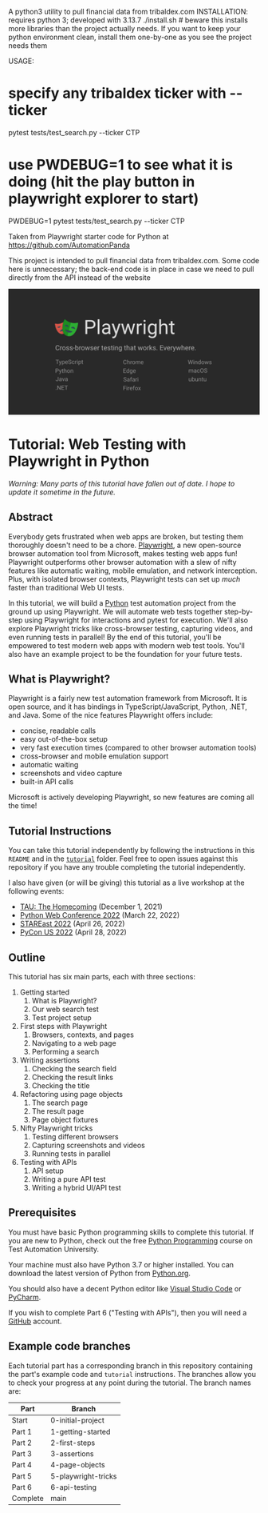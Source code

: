 A python3 utility to pull financial data from tribaldex.com
INSTALLATION:
requires python 3; developed with 3.13.7
./install.sh  # beware this installs more libraries than the project actually needs.  If you want to keep your python environment clean, install them one-by-one as you see the project needs them

USAGE:

# specify any tribaldex ticker with --ticker
pytest tests/test_search.py --ticker CTP

# use PWDEBUG=1 to see what it is doing (hit the play button in playwright explorer to start)
PWDEBUG=1 pytest tests/test_search.py --ticker CTP 

Taken from Playwright starter code for Python at https://github.com/AutomationPanda

This project is intended to pull financial data from tribaldex.com.  Some code here is unnecessary; the back-end code is in place in case we need to pull directly from the API instead of the website

![Playwright banner](tutorial/images/playwright-banner.jpeg)

# Tutorial: Web Testing with Playwright in Python

*Warning: Many parts of this tutorial have fallen out of date. I hope to update it sometime in the future.*


## Abstract

Everybody gets frustrated when web apps are broken,
but testing them thoroughly doesn't need to be a chore.
[Playwright](https://playwright.dev/python/),
a new open-source browser automation tool from Microsoft,
makes testing web apps fun!
Playwright outperforms other browser automation with a slew of nifty features
like automatic waiting, mobile emulation, and network interception.
Plus, with isolated browser contexts,
Playwright tests can set up *much* faster than traditional Web UI tests.

In this tutorial, we will build a [Python](https://www.python.org/)
test automation project from the ground up using Playwright.
We will automate web tests together step-by-step
using Playwright for interactions and pytest for execution.
We'll also explore Playwright tricks
like cross-browser testing, capturing videos, and even running tests in parallel!
By the end of this tutorial, you'll be empowered to test modern web apps with modern web test tools.
You'll also have an example project to be the foundation for your future tests.


## What is Playwright?

Playwright is a fairly new test automation framework from Microsoft.
It is open source, and it has bindings in TypeScript/JavaScript, Python, .NET, and Java.
Some of the nice features Playwright offers include:

* concise, readable calls
* easy out-of-the-box setup
* very fast execution times (compared to other browser automation tools)
* cross-browser and mobile emulation support
* automatic waiting
* screenshots and video capture
* built-in API calls

Microsoft is actively developing Playwright,
so new features are coming all the time!


## Tutorial Instructions

You can take this tutorial independently by following the instructions
in this `README` and in the [`tutorial`](tutorial) folder.
Feel free to open issues against this repository if you have any trouble completing the tutorial independently.

I also have given (or will be giving) this tutorial as a live workshop at the following events:

* [TAU: The Homecoming](https://applitools.com/on-demand-videos/tau-the-homecoming-2021/) (December 1, 2021)
* [Python Web Conference 2022](https://2022.pythonwebconf.com/tutorials/end-to-end-testing-with-playwright) (March 22, 2022)
* [STAREast 2022](https://stareast.techwell.com/program/tutorials/web-ui-testing-playwright-python-stareast-2022) (April 26, 2022)
* [PyCon US 2022](https://us.pycon.org/2022/schedule/presentation/35/) (April 28, 2022)


## Outline

This tutorial has six main parts, each with three sections:

1. Getting started
   1. What is Playwright?
   2. Our web search test
   3. Test project setup
2. First steps with Playwright
   1. Browsers, contexts, and pages
   2. Navigating to a web page
   3. Performing a search
3. Writing assertions
   1. Checking the search field
   2. Checking the result links
   3. Checking the title
4. Refactoring using page objects
   1. The search page
   2. The result page
   3. Page object fixtures
5. Nifty Playwright tricks
   1. Testing different browsers
   2. Capturing screenshots and videos
   3. Running tests in parallel
6. Testing with APIs
   1. API setup
   2. Writing a pure API test
   3. Writing a hybrid UI/API test


## Prerequisites

You must have basic Python programming skills to complete this tutorial.
If you are new to Python, check out the free
[Python Programming](https://testautomationu.applitools.com/python-tutorial/) course
on Test Automation University.

Your machine must also have Python 3.7 or higher installed.
You can download the latest version of Python from [Python.org](https://www.python.org/).

You should also have a decent Python editor like
[Visual Studio Code](https://code.visualstudio.com/docs/languages/python)
or [PyCharm](https://www.jetbrains.com/pycharm/).

If you wish to complete Part 6 ("Testing with APIs"),
then you will need a [GitHub](https://github.com/) account.


## Example code branches

Each tutorial part has a corresponding branch in this repository containing the part's example code and `tutorial` instructions.
The branches allow you to check your progress at any point during the tutorial.
The branch names are:

| Part     | Branch              |
| ------   | ------------------- |
| Start    | 0-initial-project   |
| Part 1   | 1-getting-started   |
| Part 2   | 2-first-steps       |
| Part 3   | 3-assertions        |
| Part 4   | 4-page-objects      |
| Part 5   | 5-playwright-tricks |
| Part 6   | 6-api-testing       |
| Complete | main                |

